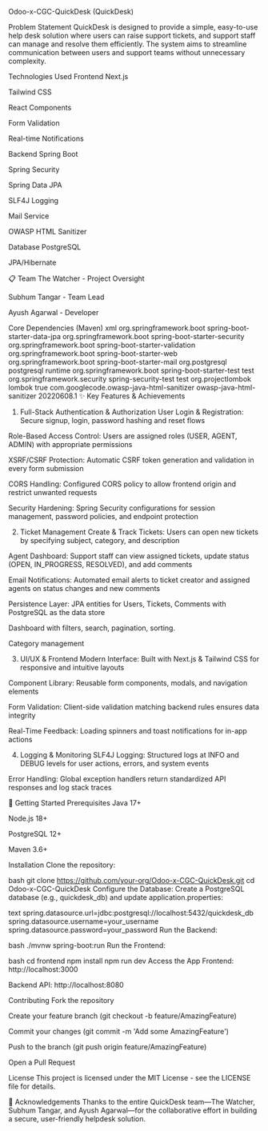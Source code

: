 Odoo-x-CGC-QuickDesk (QuickDesk)

Problem Statement
QuickDesk is designed to provide a simple, easy-to-use help desk solution where users can raise support tickets, and support staff can manage and resolve them efficiently. The system aims to streamline communication between users and support teams without unnecessary complexity.


Technologies Used
Frontend
Next.js

Tailwind CSS

React Components

Form Validation

Real-time Notifications

Backend
Spring Boot

Spring Security

Spring Data JPA

SLF4J Logging

Mail Service

OWASP HTML Sanitizer

Database
PostgreSQL

JPA/Hibernate

📋 Team
The Watcher - Project Oversight

Subhum Tangar - Team Lead

Ayush Agarwal - Developer

Core Dependencies (Maven)
xml
<dependency>
  <groupId>org.springframework.boot</groupId>
  <artifactId>spring-boot-starter-data-jpa</artifactId>
</dependency>
<dependency>
  <groupId>org.springframework.boot</groupId>
  <artifactId>spring-boot-starter-security</artifactId>
</dependency>
<dependency>
  <groupId>org.springframework.boot</groupId>
  <artifactId>spring-boot-starter-validation</artifactId>
</dependency>
<dependency>
  <groupId>org.springframework.boot</groupId>
  <artifactId>spring-boot-starter-web</artifactId>
</dependency>
<dependency>
  <groupId>org.springframework.boot</groupId>
  <artifactId>spring-boot-starter-mail</artifactId>
</dependency>
<dependency>
  <groupId>org.postgresql</groupId>
  <artifactId>postgresql</artifactId>
  <scope>runtime</scope>
</dependency>
<dependency>
  <groupId>org.springframework.boot</groupId>
  <artifactId>spring-boot-starter-test</artifactId>
  <scope>test</scope>
</dependency>
<dependency>
  <groupId>org.springframework.security</groupId>
  <artifactId>spring-security-test</artifactId>
  <scope>test</scope>
</dependency>
<dependency>
  <groupId>org.projectlombok</groupId>
  <artifactId>lombok</artifactId>
  <optional>true</optional>
</dependency>
<dependency>
  <groupId>com.googlecode.owasp-java-html-sanitizer</groupId>
  <artifactId>owasp-java-html-sanitizer</artifactId>
  <version>20220608.1</version>
</dependency>
✨ Key Features & Achievements
1. Full-Stack Authentication & Authorization
User Login & Registration: Secure signup, login, password hashing and reset flows

Role-Based Access Control: Users are assigned roles (USER, AGENT, ADMIN) with appropriate permissions

XSRF/CSRF Protection: Automatic CSRF token generation and validation in every form submission

CORS Handling: Configured CORS policy to allow frontend origin and restrict unwanted requests

Security Hardening: Spring Security configurations for session management, password policies, and endpoint protection

2. Ticket Management
Create & Track Tickets: Users can open new tickets by specifying subject, category, and description

Agent Dashboard: Support staff can view assigned tickets, update status (OPEN, IN_PROGRESS, RESOLVED), and add comments

Email Notifications: Automated email alerts to ticket creator and assigned agents on status changes and new comments

Persistence Layer: JPA entities for Users, Tickets, Comments with PostgreSQL as the data store

Dashboard with filters, search, pagination, sorting.


Category management 

3. UI/UX & Frontend
Modern Interface: Built with Next.js & Tailwind CSS for responsive and intuitive layouts

Component Library: Reusable form components, modals, and navigation elements

Form Validation: Client-side validation matching backend rules ensures data integrity

Real-Time Feedback: Loading spinners and toast notifications for in-app actions

4. Logging & Monitoring
SLF4J Logging: Structured logs at INFO and DEBUG levels for user actions, errors, and system events

Error Handling: Global exception handlers return standardized API responses and log stack traces

🚀 Getting Started
Prerequisites
Java 17+

Node.js 18+

PostgreSQL 12+

Maven 3.6+

Installation
Clone the repository:

bash
git clone https://github.com/your-org/Odoo-x-CGC-QuickDesk.git
cd Odoo-x-CGC-QuickDesk
Configure the Database:
Create a PostgreSQL database (e.g., quickdesk_db) and update application.properties:

text
spring.datasource.url=jdbc:postgresql://localhost:5432/quickdesk_db
spring.datasource.username=your_username
spring.datasource.password=your_password
Run the Backend:

bash
./mvnw spring-boot:run
Run the Frontend:

bash
cd frontend
npm install
npm run dev
Access the App
Frontend: http://localhost:3000

Backend API: http://localhost:8080


Contributing
Fork the repository

Create your feature branch (git checkout -b feature/AmazingFeature)

Commit your changes (git commit -m 'Add some AmazingFeature')

Push to the branch (git push origin feature/AmazingFeature)

Open a Pull Request

License
This project is licensed under the MIT License - see the LICENSE file for details.

🙏 Acknowledgements
Thanks to the entire QuickDesk team—The Watcher, Subhum Tangar, and Ayush Agarwal—for the collaborative effort in building a secure, user-friendly helpdesk solution.

